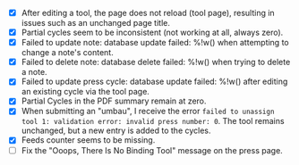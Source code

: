 - [x] After editing a tool, the page does not reload (tool page), resulting in issues such as an unchanged page title.
- [x] Partial cycles seem to be inconsistent (not working at all, always zero).
- [x] Failed to update note: database update failed: %!w(<nil>) when attempting to change a note's content.
- [x] Failed to delete note: database delete failed: %!w(<nil>) when trying to delete a note.
- [x] Failed to update press cycle: database update failed: %!w(<nil>) after editing an existing cycle via the tool page.
- [x] Partial Cycles in the PDF summary remain at zero.
- [x] When submitting an "umbau", I receive the error `failed to unassign tool 1: validation error: invalid press number: 0`. The tool remains unchanged, but a new entry is added to the cycles.
- [x] Feeds counter seems to be missing.
- [ ] Fix the "Ooops, There Is No Binding Tool" message on the press page.
